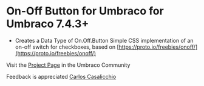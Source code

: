 # On-Off Button for Umbraco for Umbraco 7.4.3+

- Creates a Data Type of On.Off.Button
	Simple CSS implementation of an on-off switch for checkboxes, based on [https://proto.io/freebies/onoff/](https://proto.io/freebies/onoff/)

Visit the [Project Page](https://our.umbraco.org/projects/backoffice-extensions/on-off-button/) in the Umbraco Community

Feedback is appreciated
[Carlos Casalicchio](mailto:carlos.casalicchio@gmail.com)